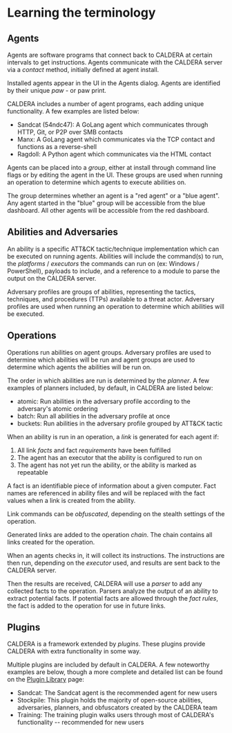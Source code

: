 # Learning the terminology

## Agents

Agents are software programs that connect back to CALDERA at certain intervals to get instructions. Agents communicate with the CALDERA server via a _contact_ method, initially defined at agent install.

Installed agents appear in the UI in the Agents dialog. Agents are identified by their unique _paw_ - or paw print.

CALDERA includes a number of agent programs, each adding unique functionality. A few examples are listed below:

- Sandcat (54ndc47): A GoLang agent which communicates through HTTP, Git, or P2P over SMB contacts
- Manx: A GoLang agent which communicates via the TCP contact and functions as a reverse-shell
- Ragdoll: A Python agent which communicates via the HTML contact

Agents can be placed into a _group_, either at install through command line flags or by editing the agent in the UI. These groups are used when running an operation to determine which agents to execute abilities on.

The group determines whether an agent is a "red agent" or a "blue agent". Any agent started in the "blue" group will be accessible from the blue dashboard. All other agents will be accessible from the red dashboard.

## Abilities and Adversaries 

An ability is a specific ATT&CK tactic/technique implementation which can be executed on running agents. Abilities will include the command(s) to run, the _platforms_ / _executors_ the commands can run on (ex: Windows / PowerShell), payloads to include, and a reference to a module to parse the output on the CALDERA server.

Adversary profiles are groups of abilities, representing the tactics, techniques, and procedures (TTPs) available to a threat actor. Adversary profiles are used when running an operation to determine which abilities will be executed. 

## Operations

Operations run abilities on agent groups. Adversary profiles are used to determine which abilities will be run and agent groups are used to determine which agents the abilities will be run on.

The order in which abilities are run is determined by the _planner_. A few examples of planners included, by default, in CALDERA are listed below:

- atomic: Run abilities in the adversary profile according to the adversary's atomic ordering 
- batch: Run all abilities in the adversary profile at once
- buckets: Run abilities in the adversary profile grouped by ATT&CK tactic

When an ability is run in an operation, a _link_ is generated for each agent if:

1. All link _facts_ and fact _requirements_ have been fulfilled
2. The agent has an executor that the ability is configured to run on
3. The agent has not yet run the ability, or the ability is marked as repeatable

A fact is an identifiable piece of information about a given computer. Fact names are referenced in ability files and will be replaced with the fact values when a link is created from the ability.

Link commands can be _obfuscated_, depending on the stealth settings of the operation.

Generated links are added to the operation _chain_. The chain contains all links created for the operation.

When an agents checks in, it will collect its instructions. The instructions are then run, depending on the _executor_ used, and results are sent back to the CALDERA server.

Then the results are received, CALDERA will use a _parser_ to add any collected facts to the operation. Parsers analyze the output of an ability to extract potential facts. If potential facts are allowed through the _fact rules_, the fact is added to the operation for use in future links. 

## Plugins

CALDERA is a framework extended by _plugins_. These plugins provide CALDERA with extra functionality in some way.

Multiple plugins are included by default in CALDERA. A few noteworthy examples are below, though a more complete and detailed list can be found on the [Plugin Library](Plugin-library.md) page:

- Sandcat: The Sandcat agent is the recommended agent for new users
- Stockpile: This plugin holds the majority of open-source abilities, adversaries, planners, and obfuscators created by the CALDERA team
- Training: The training plugin walks users through most of CALDERA's functionality -- recommended for new users
